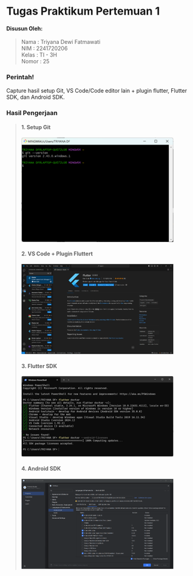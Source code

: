 # Tugas Praktikum Pertemuan 1
#### Disusun Oleh:
> Nama  : Triyana Dewi Fatmawati <br/>
> NIM   : 2241720206 <br/>
> Kelas : TI - 3H <br/>
> Nomor : 25 <br/>

### Perintah!
Capture hasil setup Git, VS Code/Code editor lain + plugin flutter, Flutter SDK, dan Android SDK.

### Hasil Pengerjaan
>#### 1. Setup Git
><img src="/docs/Pertemuan1/setupGit.png" alt="Setup Git" width="400"/>
>
>#### 2. VS Code + Plugin Fluttert
><img src="/docs/Pertemuan1/vscode_flutter.png" alt="VS Code + Plugin Fluttert" width="400"/>
>
>#### 3. Flutter SDK
><img src="/docs/Pertemuan1/flutterSDK.png" alt="Flutter SDK" width="400"/>
>
>#### 4. Android SDK
><img src="/docs/Pertemuan1/androidSDK.png" alt="Android SDK" width="400"/>